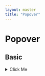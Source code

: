 ```yaml
---
layout: master
title: "Popover"
---
```


# Popover

## Basic

<details class="popover">
  <summary class="btn popover__trigger">Click Me</summary>
  <div class="popover__content">
    <p>
      Lorem ipsum dolor sit amet, consectetur adipisicing elit.
    </p>
    <details class="popover popover--lb">
      <summary class="btn popover__trigger">Click Me</summary>
      <div class="popover__content">
        <p>
          Lorem ipsum dolor sit amet, consectetur adipisicing elit.
        </p>
      </div>
    </details>
  </div>
</details>
